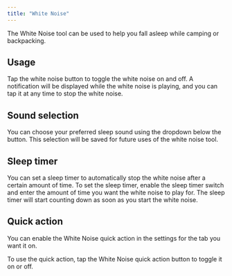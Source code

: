 ```yaml
---
title: "White Noise"
---
```


The White Noise tool can be used to help you fall asleep while camping or backpacking.

## Usage
Tap the white noise button to toggle the white noise on and off. A notification will be displayed while the white noise is playing, and you can tap it at any time to stop the white noise.

## Sound selection
You can choose your preferred sleep sound using the dropdown below the button. This selection will be saved for future uses of the white noise tool.

## Sleep timer
You can set a sleep timer to automatically stop the white noise after a certain amount of time. To set the sleep timer, enable the sleep timer switch and enter the amount of time you want the white noise to play for. The sleep timer will start counting down as soon as you start the white noise.

## Quick action
You can enable the White Noise quick action in the settings for the tab you want it on.

To use the quick action, tap the White Noise quick action button to toggle it on or off.
